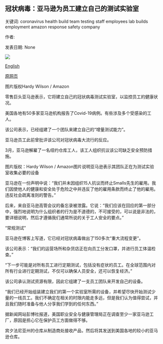 ## 冠状病毒：亚马逊为员工建立自己的测试实验室

关键词: coronavirus health build team testing staff employees lab builds employment amazon response safety company

作者: 

发表日期: None

![](https://ichef.bbci.co.uk/news/1024/branded_news/3902/production/_111749541_1748066.jpg)

[English](Coronavirus%3A%20Amazon%20builds%20its%20own%20testing%20lab%20for%20staff.md)

[原网页](https://www.bbc.com/news/business-35547368)

图片版权Hardy Wilson / Amazon

零售巨头亚马逊表示，它将建立自己的冠状病毒测试实验室，以监控员工的健康状况。

美国各地有50多家亚马逊机构报告了Covid-19病例。有些涉及多个受感染的工人。

该公司表示，已经组建了一个团队来建立自己的“增量测试能力”。

亚马逊员工此前曾批评该公司对冠状病毒大流行的反应。

3月，亚马逊解雇了一名纽约仓库工人，该工人组织抗议该公司缺乏安全预防措施。

图片版权：Hardy Wilson / Amazon图片说明亚马逊表示其团队正在为测试实验室收集必要的设备

亚马逊在一份声明中说：“我们并未因组织15人抗议而终止Smalls先生的雇用。我们因使他人的健康和安全处于危险之中并违反了他的雇用条款而终止了他的雇用。违反社会疏离准则的警告。”

后来，来自亚马逊高管会议的备忘录被泄露。它说：“我们应该在回应的第一部分中，强烈地说明为什么组织者的行为是不道德的，不可接受的，可以说是非法的，要详细说明，然后才遵循我们通常所说的关于工人安全的要点。”

“常规测试”

亚马逊在博客上写道，它已经对冠状病毒做出了150多次“重大流程变更”。

该公司表示：“我们的运营场所和杂货店正在向员工分发口罩，并进行员工体温检查。”

“下一步可能是对所有员工进行定期测试，包括没有症状的员工。在全球范围内对所有行业进行定期测试，不仅可以确保人员安全，还可以恢复经济。”

该公司承认测试资源有限，因此它组建了一支员工团队来开发自己的设备。

“我们已经开始组装建立我们的第一个实验室所需的设备，并希望尽快开始测试少量的一线员工。我们不确定在相关的时限内能走多远，但是我们认为值得尝试，并且我们随时准备与他人分享我们学到的任何东西。”

据新闻网站彭博社报道，美国职业安全与健康管理局正在调查至少一家亚马逊工厂，原因是担心它在保护员工方面做得不够。

宾夕法尼亚州的仓库从制造商处接收产品，然后将其发送到美国各地的较小的亚马逊仓库。